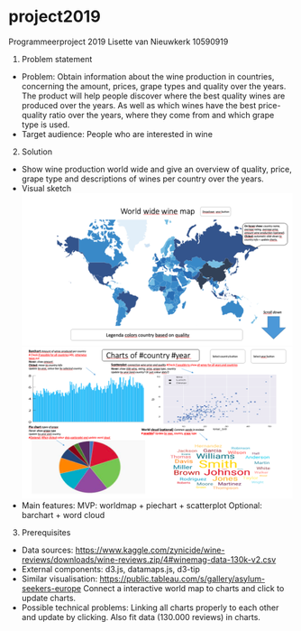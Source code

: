 # project2019
Programmeerproject 2019
Lisette van Nieuwkerk
10590919

1. Problem statement
  * Problem: Obtain information about the wine production in countries, concerning the amount, prices, grape types and quality over the years. The product will help people discover where the best quality wines are produced over the years. As well as which wines have the best price-quality ratio over the years, where they come from and which grape type is used.
  * Target audience: People who are interested in wine

2. Solution
  * Show wine production world wide and give an overview of quality, price, grape type and descriptions of wines per country over the years.
  * Visual sketch
  ![Image 1](visual_sketches/part_1.png)
  ![Image 2](visual_sketches/part_2.png)
  * Main features:
    MVP: worldmap + piechart + scatterplot
    Optional: barchart + word cloud

3. Prerequisites
  * Data sources: https://www.kaggle.com/zynicide/wine-reviews/downloads/wine-reviews.zip/4#winemag-data-130k-v2.csv
  * External components: d3.js, datamaps.js, d3-tip
  * Similar visualisation: https://public.tableau.com/s/gallery/asylum-seekers-europe
    Connect a interactive world map to charts and click to update charts.
  * Possible technical problems: Linking all charts properly to each other and update by clicking. Also fit data (130.000 reviews) in charts. 
